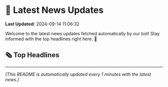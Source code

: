 # 📰 Latest News Updates
**Last Updated:** 2024-09-14 11:06:32

Welcome to the latest news updates fetched automatically by our bot! Stay informed with the top headlines right here. 🚀

## 🗞️ Top Headlines

---
*(This README is automatically updated every 1 minutes with the latest news.)*
